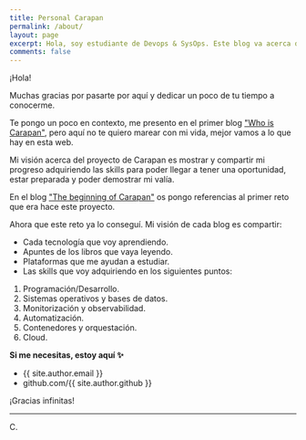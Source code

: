 ```yaml
---
title: Personal Carapan
permalink: /about/
layout: page
excerpt: Hola, soy estudiante de Devops & SysOps. Este blog va acerca de mi camino hacia el mundo Cloud.
comments: false
---
```


¡Hola!

Muchas gracias por pasarte por aquí y dedicar un poco de tu tiempo a conocerme.

Te pongo un poco en contexto, me presento en el primer blog <a href="https://misscarapan.dev/who-is-carapan/" target="_blank" rel="nofollow">"Who is Carapan"</a>, pero aquí no te quiero marear con mi vida, mejor vamos a lo que hay en esta web. 

Mi visión acerca del proyecto de Carapan es mostrar y compartir mi progreso adquiriendo las skills para poder llegar a tener una oportunidad, estar preparada y poder demostrar mi valía.

En el blog  <a href="https://misscarapan.dev/beginning-of-carapan//" target="_blank" rel="nofollow">"The beginning of Carapan"</a>  os pongo referencias al primer reto que era hace este proyecto. 

Ahora que este reto ya lo conseguí. Mi visión de cada blog es compartir:
- Cada tecnología que voy aprendiendo.
- Apuntes de los libros que vaya leyendo.
- Plataformas que me ayudan a estudiar.
- Las skills que voy adquiriendo en los siguientes puntos:
<ol>
<li> Programación/Desarrollo.
<li> Sistemas operativos y bases de datos.
<li> Monitorización y observabilidad.
<li> Automatización.
<li>Contenedores y orquestación.
<li> Cloud.
</ol>


**Si me necesitas, estoy aquí ✨**
 
- {{ site.author.email }}
- github.com/{{ site.author.github }}



¡Gracias infinitas!
<hr>
C.
